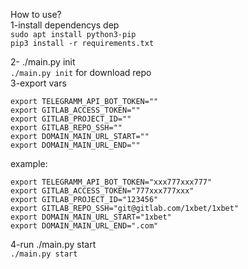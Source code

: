 How to use?  
1-install dependencys
dep  
`sudo apt install python3-pip`  
`pip3 install -r requirements.txt`  

2- ./main.py init  
`./main.py init` for download repo  
3-export vars  
```
export TELEGRAMM_API_BOT_TOKEN=""
export GITLAB_ACCESS_TOKEN=""
export GITLAB_PROJECT_ID=""
export GITLAB_REPO_SSH=""
export DOMAIN_MAIN_URL_START=""
export DOMAIN_MAIN_URL_END=""
```
example:  
```
export TELEGRAMM_API_BOT_TOKEN="xxx777xxx777"
export GITLAB_ACCESS_TOKEN="777xxx777xxx"
export GITLAB_PROJECT_ID="123456"
export GITLAB_REPO_SSH="git@gitlab.com/1xbet/1xbet"
export DOMAIN_MAIN_URL_START="1xbet"
export DOMAIN_MAIN_URL_END=".com"
```

4-run ./main.py start  
`./main.py start`  
  
  
